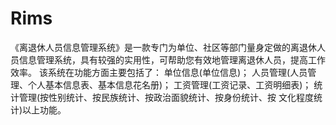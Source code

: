 # Rims
 《离退休人员信息管理系统》是一款专门为单位、社区等部门量身定做的离退休人员信息管理系统，具有较强的实用性，可帮助您有效地管理离退休人员，提高工作效率。     该系统在功能方面主要包括了：     单位信息(单位信息)；     人员管理(人员管理、个人基本信息表、基本信息花名册)；     工资管理(工资记录、工资明细表)；     统计管理(按性别统计、按民族统计、按政治面貌统计、按身份统计、按    文化程度统计)以上功能。
